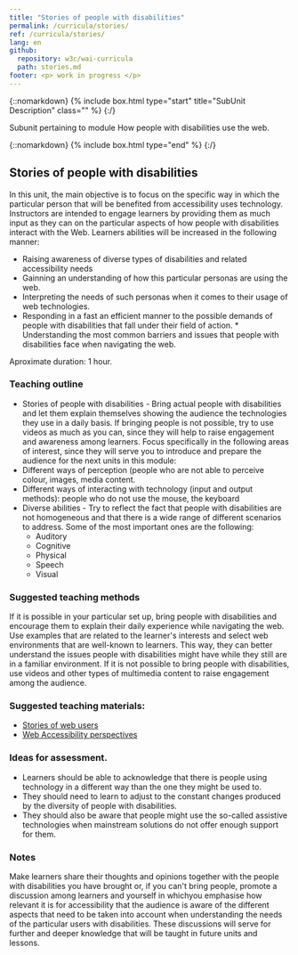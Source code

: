 ```yaml
---
title: "Stories of people with disabilities"
permalink: /curricula/stories/
ref: /curricula/stories/
lang: en
github:
  repository: w3c/wai-curricula
  path: stories.md
footer: <p> work in progress </p>
---
```


{::nomarkdown}
{% include box.html type="start" title="SubUnit Description" class="" %}
{:/}

Subunit pertaining to module How people with disabilities use the web.

{::nomarkdown}
{% include box.html type="end" %}
{:/}

## Stories of people with disabilities
In this unit, the main objective is to focus on the specific way in which the particular person that will be benefited from accessibility uses technology. Instructors are intended to engage learners by providing them as much input as they can on the particular aspects of how people with disabilities interact with the Web. Learners abilities will be increased in the following manner:
  * Raising awareness of diverse types of disabilities and related accessibility needs
  * Gainning an understanding of how this particular personas are using the web. 
  * Interpreting the needs of such personas when it comes to their usage of web technologies.
  * Responding in a fast an efficient manner to the possible demands of people with disabilities that fall under their field of action.   * Understanding the most common barriers and issues that people with disabilities face when navigating the web.

Aproximate duration: 1 hour.
### Teaching outline
  * Stories of people with disabilities - Bring actual people with disabilities and let them explain themselves showing the audience the technologies they use in a daily basis. If bringing people is not possible, try to use videos as much as you can, since they will help to raise engagement and awareness among learners. Focus specifically in the following areas of interest, since they will serve you to introduce and prepare the audience for the next units in this module:
  * Different ways of perception (people who are not able to perceive colour, images, media content.
  * Different ways of interacting with technology (input and output methods): people who do not use the mouse, the keyboard
  * Diverse abilities - Try to reflect the fact that people with disabilities are not homogeneous and that there is a wide range of different scenarios to address. Some of the most important ones are the following:
    * Auditory
    * Cognitive
    * Physical
    * Speech
    * Visual
 
### Suggested teaching methods 
If it is possible in your particular set up, bring people with disabilities and encourage them to explain their daily experience while navigating the web. Use examples that are related to the learner's interests and select web environments that are well-known to learners. This way, they can better understand the issues people with disabilities might have while they still are in a familiar environment. If it is not possible to bring people with disabilities, use videos and other types of multimedia content to raise engagement among the audience.
### Suggested teaching materials:
  * <a href="https://www.w3.org/WAI/people-use-web/user-stories/">Stories of web users</a>
  * <a href="https://www.w3.org/WAI/perspective-videos//">Web Accessibility perspectives</a>
    
### Ideas for assessment.
  * Learners should be able to acknowledge that there is people using technology in a different way than the one they might be used to. 
  * They should need to learn to adjust to the constant changes produced by the diversity of people with disabilities. 
  * They should also be aware that people might use the so-called assistive technologies when mainstream solutions do not offer enough support for them.
### Notes
Make learners share their thoughts and opinions together with the people with disabilities you have brought or, if you can't bring people, promote a discussion among learners and yourself in whichyou emphasise how relevant it is for accessibility that the audience is aware of the different aspects that need to be taken into account when understanding the needs of the particular users with disabilities. These discussions will serve for further and deeper knowledge that will be taught in future units and lessons.

